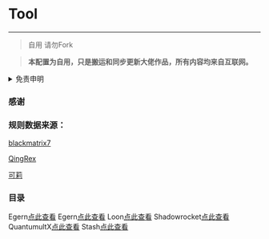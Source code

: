 # Tool
---

>自用 请勿Fork

> **本配置为自用，只是搬运和同步更新大佬作品，所有内容均来自互联网。**


</details>

<details>
  <summary>免责申明</summary>
   



* 本项目中的资源文件，禁止用于商业或非法目的、禁止任何公众号或自媒体进行任何形式的转载和发布。否则后果自负。

* 本项目中所有的资源内容主要是用于学习以及研究。不能保证本项目内容的合法性、准确性、完整性和有效性。

* 如果任何个人或组织认为该项目中的内容可能涉嫌侵犯其权利，则应该及时通知并提供身份证明以及所有权证明。我将在收到认证文件后删除相关的内容。

* 本项目只收集和整理开源项目的规则和重写以及脚本。在该基础上进行修改满足自用需求作为自用库使用，本项目的所有贡献者并不负责维护规则和重写以及脚本。

* 本项目所有规则和重写以及脚本数据都来自互联网。不保证其所有资源的可用性。不生产规则只是开源规则的搬运工。特别感谢开源规则项目作者的默默辛勤付出。

* 本项目不对资源内容负责。包括但不限于内容的真实性、准确性、合法性。使用本项目所造成的所有后果与本项目中所有贡献者无关，由使用个人或组织完全承担。

* 您必须在下载后的24小时内从计算机或手机中完全删除以上内容。

* 以任何方式查看本项目的个人或者组织和直接或者间接使用本项目任何资源内容的使用者都应该仔细阅读本声明。本人保留随时对免责声明进行补充或更改的权利。

* 直接或者间接使用并复制任何本项目相关内容的个人或组织则被视为已经接受本项目的免责声明。本人保留在不通知的情况下随时修改、更新或删除本声明的权利。

</details>



### 感谢
### 规则数据来源：

[blackmatrix7](https://github.com/blackmatrix7/ios_rule_script/)

[QingRex](https://github.com/QingRex/LoonKissSurge)

[可莉](https://github.com/luestr)

### 目录

Egern[点此查看](https://github.com/Auniquesir/Tool/blob/X/Egern/Rule/README.md)
Egern[点此查看](https://github.com/Auniquesir/Tool/tree/X/Egern/Rules/README.md)
Loon[点此查看](https://github.com/Auniquesir/Tool/tree/X/Loon/Rules/README.md)
Shadowrocket[点此查看](https://github.com/Auniquesir/Tool/tree/X/Shadowrocket/Rules/README.md)
QuantumultX[点此查看](https://github.com/Auniquesir/Tool/tree/X/QuantumultX/Rules/README.md)
Stash[点此查看](https://github.com/Auniquesir/Tool/tree/X/Stash/Rules/README.md)
